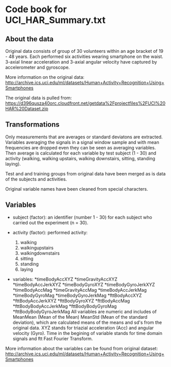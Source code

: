 # Code book for UCI_HAR_Summary.txt

## About the data

Original data consists of group of 30 volunteers within an age bracket of 19 - 48 years. Each performed six activities wearing smartphone on the waist. 3-axial linear acceleration and 3-axial angular velocity have captured by accelerometer and gyroscope.

More information on the original data: http://archive.ics.uci.edu/ml/datasets/Human+Activity+Recognition+Using+Smartphones

The original data is pulled from: https://d396qusza40orc.cloudfront.net/getdata%2Fprojectfiles%2FUCI%20HAR%20Dataset.zip

## Transformations

Only measurements that are averages or standard deviatons are extracted. Variables averaging the signals in a signal window sample and with mean frequencies are dropped even they can be seen as averaging variables. Then average is calculated for each variable by test subject (1 - 30) and activity (walking, walking upstairs, walking downstairs, sitting, standing laying).

Test and and training groups from original data have been merged as is data of the subjects and activities.

Original variable names have been cleaned from special characters.

## Variables

* subject (factor): an identifier (number 1 - 30) for each subject who carried out the experiment (n = 30).

* activity (factor): performed activity:
  1. walking
  2. walkingupstairs
  3. walkingdownstairs
  4. sitting
  5. standing 
  6. laying

* variables:
  *timeBodyAccXYZ
  *timeGravityAccXYZ
  *timeBodyAccJerkXYZ
  *timeBodyGyroXYZ
  *timeBodyGyroJerkXYZ
  *timeBodyAccMag
  *timeGravityAccMag
  *timeBodyAccJerkMag
  *timeBodyGyroMag
  *timeBodyGyroJerkMag
  *fttBodyAccXYZ
  *fttBodyAccJerkXYZ
  *fttBodyGyroXYZ
  *fttBodyAccMag
  *fttBodyBodyAccJerkMag
  *fttBodyBodyGyroMag
  *fttBodyBodyGyroJerkMag
All variables are numeric and includes of MeanMean (Mean of the Mean) MeanStd (Mean of the standard deviation), which are calculated means of the means and sd's from the original data. 
XYZ stands for triazial acceleration (Acc) and angular velocity (Gyro). 
Time in the begining of variable stands for time domain signals and ftt Fast Fourier Transform.

More information about the variables can be found from original dataset: http://archive.ics.uci.edu/ml/datasets/Human+Activity+Recognition+Using+Smartphones